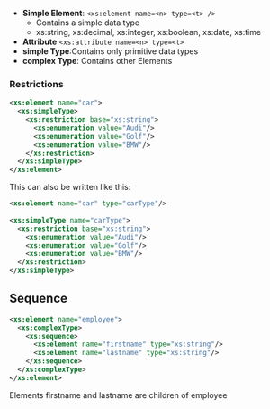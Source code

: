 - **Simple Element**: ``<xs:element name=<n> type=<t> />``
	- Contains a simple data type
	- xs:string, xs:decimal, xs:integer, xs:boolean, xs:date, xs:time
- **Attribute** ``<xs:attribute name=<n> type=<t>``
- **simple Type**:Contains only primitive data types
- **complex Type**: Contains other Elements


### Restrictions
```xsd
<xs:element name="car">  
  <xs:simpleType>  
    <xs:restriction base="xs:string">  
      <xs:enumeration value="Audi"/>  
      <xs:enumeration value="Golf"/>  
      <xs:enumeration value="BMW"/>  
    </xs:restriction>  
  </xs:simpleType>  
</xs:element>
```

This can also be written like this:
```xsd
<xs:element name="car" type="carType"/>  
  
<xs:simpleType name="carType">  
  <xs:restriction base="xs:string">  
    <xs:enumeration value="Audi"/>  
    <xs:enumeration value="Golf"/>  
    <xs:enumeration value="BMW"/>  
  </xs:restriction>  
</xs:simpleType>
```


## Sequence
```xsd
<xs:element name="employee">  
  <xs:complexType>  
    <xs:sequence>  
      <xs:element name="firstname" type="xs:string"/>  
      <xs:element name="lastname" type="xs:string"/>  
    </xs:sequence>  
  </xs:complexType>  
</xs:element>
```
Elements firstname and lastname are children of employee